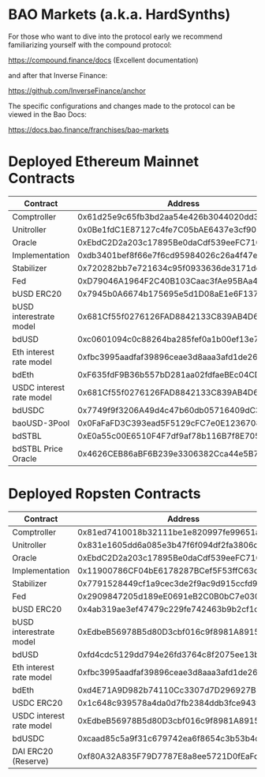 # BAO Markets (a.k.a. HardSynths)

For those who want to dive into the protocol early we recommend familiarizing yourself with the compound protocol:

https://compound.finance/docs (Excellent documentation)

and after that Inverse Finance:

https://github.com/InverseFinance/anchor

The specific configurations and changes made to the protocol can be viewed in the Bao Docs:

https://docs.bao.finance/franchises/bao-markets


# Deployed Ethereum Mainnet Contracts

Contract  	  					| Address									|Etherscan 																		|
--------------------------------| ------------------------------------------|-------------------------------------------------------------------------------|
Comptroller  					| 0x61d25e9c65fb3bd2aa54e426b3044020dd339b8d|[Link](https://etherscan.io/address/0x61d25e9c65fb3bd2aa54e426b3044020dd339b8d)|
Unitroller  					| 0x0Be1fdC1E87127c4fe7C05bAE6437e3cf90Bf8d8|[Link](https://etherscan.io/address/0x0Be1fdC1E87127c4fe7C05bAE6437e3cf90Bf8d8)|
Oracle  						| 0xEbdC2D2a203c17895Be0daCdf539eeFC710eaFd8|[Link](https://etherscan.io/address/0xEbdC2D2a203c17895Be0daCdf539eeFC710eaFd8)|
Implementation					| 0xdb3401bef8f66e7f6cd95984026c26a4f47eee84|[Link](https://etherscan.io/address/0xdb3401bef8f66e7f6cd95984026c26a4f47eee84)|																			|	
Stabilizer  					| 0x720282bb7e721634c95f0933636de3171dc405de|[Link](https://etherscan.io/address/0x720282bb7e721634c95f0933636de3171dc405de)|
Fed  							| 0xD79046A1964F2C40B103Caac3fAe95BAa49E6624|[Link](https://etherscan.io/address/0xD79046A1964F2C40B103Caac3fAe95BAa49E6624)|
bUSD ERC20						| 0x7945b0A6674b175695e5d1D08aE1e6F13744Abb0|[Link](https://etherscan.io/address/0x7945b0A6674b175695e5d1D08aE1e6F13744Abb0)|
bUSD interestrate model  		| 0x681Cf55f0276126FAD8842133C839AB4D607E729|[Link](https://etherscan.io/address/0x681Cf55f0276126FAD8842133C839AB4D607E729)|
bdUSD							| 0xc0601094c0c88264ba285fef0a1b00ef13e79347|[Link](https://etherscan.io/address/0xc0601094c0c88264ba285fef0a1b00ef13e79347)|
Eth interest rate model  		| 0xfbc3995aadfaf39896ceae3d8aaa3afd1de261ad|[Link](https://etherscan.io/address/0xfbc3995aadfaf39896ceae3d8aaa3afd1de261ad)|
bdEth 							| 0xF635fdF9B36b557bD281aa02fdfaeBEc04CD084A|[Link](https://etherscan.io/address/0xF635fdF9B36b557bD281aa02fdfaeBEc04CD084A)|
USDC interest rate model  		| 0x681Cf55f0276126FAD8842133C839AB4D607E729|[Link](https://etherscan.io/address/0x681Cf55f0276126FAD8842133C839AB4D607E729)|
bdUSDC		 					| 0x7749f9f3206A49d4c47b60db05716409dC3A4149|[Link](https://etherscan.io/address/0x7749f9f3206A49d4c47b60db05716409dC3A4149)|
baoUSD-3Pool 					| 0x0FaFaFD3C393ead5F5129cFC7e0E12367088c473|[Link](https://etherscan.io/address/0x0FaFaFD3C393ead5F5129cFC7e0E12367088c473)|
bdSTBL                          | 0xE0a55c00E6510F4F7df9af78b116B7f8E705cA8F|[Link](https://etherscan.io/address/0xE0a55c00E6510F4F7df9af78b116B7f8E705cA8F)|
bdSTBL Price Oracle             | 0x4626CEB86aBF6B239e3306382Cca44e5B7113160|[Link](https://etherscan.io/address/0x4626CEB86aBF6B239e3306382Cca44e5B7113160)|

# Deployed Ropsten Contracts

Contract  	  					| Address									|Etherscan 																				|
--------------------------------| ------------------------------------------|---------------------------------------------------------------------------------------|
Comptroller  					| 0x81ed7410018b32111be1e820997fe99651afe840|[Link](https://ropsten.etherscan.io/address/0x81ed7410018b32111be1e820997fe99651afe840)|
Unitroller  					| 0x831e1605dd6a085e3b47f6f094df2fa3806d7143|[Link](https://ropsten.etherscan.io/address/0x831e1605dd6a085e3b47f6f094df2fa3806d7143)|
Oracle  						| 0xEbdC2D2a203c17895Be0daCdf539eeFC710eaFd8|[Link](https://ropsten.etherscan.io/address/0xEbdC2D2a203c17895Be0daCdf539eeFC710eaFd8)|
Implementation					| 0x11900786CF04bE6178287BCef5F53ffC63d110bF|[Link](https://ropsten.etherscan.io/address/0x11900786CF04bE6178287BCef5F53ffC63d110bF)|																				|	
Stabilizer  					| 0x7791528449cf1a9cec3de2f9ac9d915ccfd9a8d7|[Link](https://ropsten.etherscan.io/address/0x7791528449cf1a9cec3de2f9ac9d915ccfd9a8d7)|
Fed  							| 0x2909847205d189eE0691eB2C0B0bC7e0302E5a87|[Link](https://ropsten.etherscan.io/address/0x2909847205d189eE0691eB2C0B0bC7e0302E5a87)|
bUSD ERC20						| 0x4ab319ae3ef47479c229fe742463b9b2cf1c7647|[Link](https://ropsten.etherscan.io/address/0x4ab319ae3ef47479c229fe742463b9b2cf1c7647)|
bUSD interestrate model  		| 0xEdbeB56978B5d80D3cbf016c9f8981A8915eE708|[Link](https://ropsten.etherscan.io/address/0xEdbeB56978B5d80D3cbf016c9f8981A8915eE708)|
bdUSD							| 0xfd4cdc5129dd794e26fd3764c8f2075ee13b9a53|[Link](https://ropsten.etherscan.io/address/0xfd4cdc5129dd794e26fd3764c8f2075ee13b9a53)|
Eth interest rate model  		| 0xfbc3995aadfaf39896ceae3d8aaa3afd1de261ad|[Link](https://ropsten.etherscan.io/address/0xfbc3995aadfaf39896ceae3d8aaa3afd1de261ad)|
bdEth							| 0xd4E71A9D982b74110Cc3307d7D296927B3afBBDc|[Link](https://ropsten.etherscan.io/address/0xd4E71A9D982b74110Cc3307d7D296927B3afBBDc)|
USDC ERC20  					| 0x1c648c939578a4da0d7fb2384ddb3fce9439d28d|[Link](https://ropsten.etherscan.io/address/0x48C1be647204eb97BC5C6914e5D60E7A7b7b398B)|
USDC interest rate model  		| 0xEdbeB56978B5d80D3cbf016c9f8981A8915eE708|[Link](https://ropsten.etherscan.io/address/0xEdbeB56978B5d80D3cbf016c9f8981A8915eE708)|
bdUSDC 							| 0xcaad85c5a9f31c679742ea6f8654c3b53b4c6d7d|[Link](https://ropsten.etherscan.io/address/0xcaad85c5a9f31c679742ea6f8654c3b53b4c6d7d)|
DAI ERC20 (Reserve)  			| 0xf80A32A835F79D7787E8a8ee5721D0fEaFd78108|[Link](https://ropsten.etherscan.io/address/0xf80A32A835F79D7787E8a8ee5721D0fEaFd78108)|
